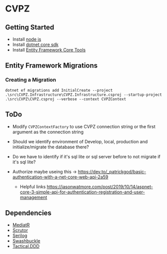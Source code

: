 # CVPZ

## Getting Started

- Install [node js](https://nodejs.org/en/)
- Install [dotnet core sdk](https://dotnet.microsoft.com/download/dotnet-core/3.1)
- Install [Entity Framework Core Tools](https://docs.microsoft.com/en-us/ef/core/miscellaneous/cli/)

## Entity Framework Migrations

### Creating a Migration

``` PS
dotnet ef migrations add InitialCreate --project .\src\CVPZ.Infrastructure\CVPZ.Infrastructure.csproj --startup-project .\src\CVPZ\CVPZ.csproj --verbose --context CVPZContext
```

## ToDo

- Modify `CVPZContextFactory` to use CVPZ connection string or the first argument as the connection string
- Should we identify environment of Develop, local, production and initialize/migrate the database there?
- Do we have to identify if it's sql lite or sql server before to not migrate if it's sql lite?

- Authorize maybe useing this -> <https://dev.to/_patrickgod/basic-authentication-with-a-net-core-web-api-2a59>
    - Helpful links <https://jasonwatmore.com/post/2019/10/14/aspnet-core-3-simple-api-for-authentication-registration-and-user-management>

## Dependencies

- [MediatR]("https://github.com/jbogard/MediatR")
- [Scrutor]("https://github.com/khellang/Scrutor")
- [Serilog]("https://serilog.net/")
- [Swashbuckle]("https://github.com/domaindrivendev/Swashbuckle.AspNetCore")
- [Tactical.DDD]("https://github.com/aneshas/tactical-ddd")
